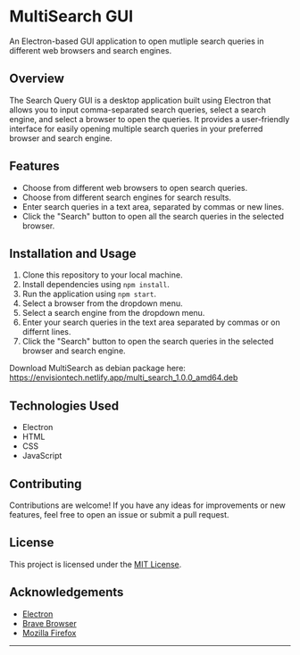 # MultiSearch GUI

An Electron-based GUI application to open mutliple search queries in different web browsers and search engines.

## Overview

The Search Query GUI is a desktop application built using Electron that allows you to input comma-separated search queries, select a search engine, and select a browser to open the queries. It provides a user-friendly interface for easily opening multiple search queries in your preferred browser and search engine.

## Features

- Choose from different web browsers to open search queries.
- Choose from different search engines for search results.
- Enter search queries in a text area, separated by commas or new lines.
- Click the "Search" button to open all the search queries in the selected browser.

## Installation and Usage

1. Clone this repository to your local machine.
2. Install dependencies using `npm install`.
3. Run the application using `npm start`.
4. Select a browser from the dropdown menu.
5. Select a search engine from the dropdown menu.
6. Enter your search queries in the text area separated by commas or on differnt lines.
7. Click the "Search" button to open the search queries in the selected browser and search engine.
   
Download MultiSearch as debian package here: https://envisiontech.netlify.app/multi_search_1.0.0_amd64.deb

## Technologies Used

- Electron
- HTML
- CSS
- JavaScript

## Contributing

Contributions are welcome! If you have any ideas for improvements or new features, feel free to open an issue or submit a pull request.

## License

This project is licensed under the [MIT License](https://mit-license.org/).

## Acknowledgements

- [Electron](https://www.electronjs.org/)
- [Brave Browser](https://brave.com/)
- [Mozilla Firefox](https://www.mozilla.org/firefox/)

---
